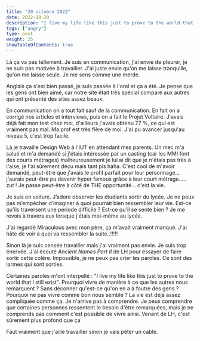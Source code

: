 ```yaml
---
title: "20 octobre 2022"
date: 2022-10-20
description: "I live my life like this just to prove to the world that I still exist"
tags: ["angry"]
type: post
weight: 25
showTableOfContents: true
---
```


Là ça va pas tellement. Je suis en communication, j'ai envie de pleurer, je ne suis pas motivée à travailler. J'ai juste envie qu'on me laisse tranquille, qu'on me laisse seule. Je me sens comme une merde.

Anglais ça s'est bien passé, je suis passée à l'oral et ça a été. Je pense que les gens ont bien aimé, car notre site était très spécial comparé aux autres qui ont présenté des sites assez beaux.

En communication on a tout fait sauf de la communication. En fait on a corrigé nos articles et interviews, puis on a fait le Projet Voltaire. J'avais déjà fait mon test chez moi, d'ailleurs j'avais obtenu 77 %, ce qui est vraiment pas mal. Ma prof est très fière de moi. J'ai pu avancer jusqu'au niveau 5, c'est trop facile.

Là je travaille Design Web à l'IUT en attendant mes parents. Un mec m'a salué et m'a demandé si j'étais intéressée par un casting (car les MMI font des courts métrages) malheureusement je lui ai dit que je n'étais pas très à l'aise, je l'ai sûrement déçu mais tant pis haha. C'est cool de m'avoir demandé, peut-être que j'avais le profil parfait pour leur personnage... j'aurais peut-être pu devenir hyper famous grâce à leur court métrage..... zut ! Je passe peut-être à côté de THE opportunité... c'est la vie.

Je suis en voiture. J’adore observer les étudiants sortir du lycée. Je ne peux pas m’empêcher d’imaginer à quoi pourrait bien ressembler leur vie. Est-ce qu'ils traversent une période difficile ? Est-ce qu'il se sente bien ? Je me revois à travers eux lorsque j'étais moi-même au lycée.

J'ai regardé Miraculous avec mon père, ça m'avait vraiment manqué. J'ai hâte de voir à quoi va ressembler la suite..!!!!!

Sinon là je suis censée travailler mais j'ai vraiment pas envie. Je suis trop énervée. J'ai écouté *Ancient Names Part II* de LH pour essayer de faire sortir cette colère. Impossible, je ne peux pas crier les paroles. Ce sont des larmes qui sont sorties.

Certaines paroles m'ont interpellé : "I live my life like this just to prove to the world that I still exist". Pourquoi vivre de manière à ce que les autres nous remarquent ? Sans déconner qu'est-ce qu'on en a à foutre des gens ? Pourquoi ne pas vivre comme bon nous semble ? La vie est déjà assez compliquée comme ça. Je n'arrive pas à comprendre. Je peux comprendre que certaines personnes ressentent le besoin d'être remarquées, mais je ne comprends pas comment c'est possible de vivre ainsi. Venant de LH, c'est sûrement plus profond que ça

Faut vraiment que j'aille travailler sinon je vais péter un cable.
